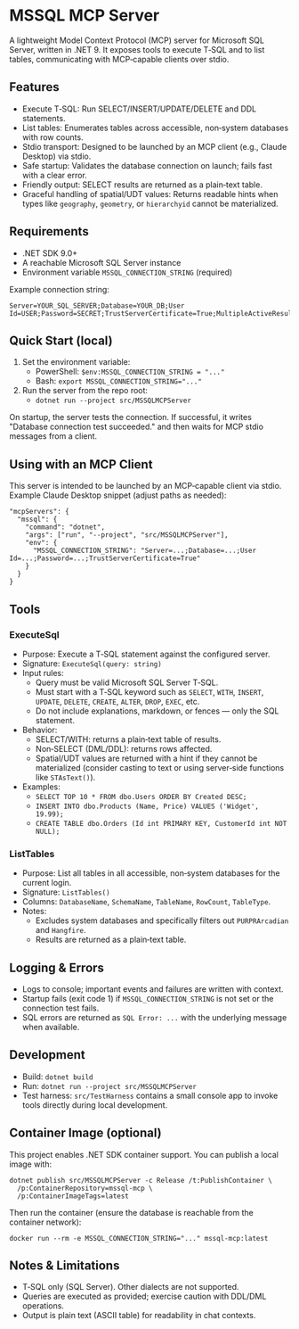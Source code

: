 # MSSQL MCP Server

A lightweight Model Context Protocol (MCP) server for Microsoft SQL Server, written in .NET 9. It exposes tools to execute T‑SQL and to list tables, communicating with MCP‑capable clients over stdio.

## Features
- Execute T‑SQL: Run SELECT/INSERT/UPDATE/DELETE and DDL statements.
- List tables: Enumerates tables across accessible, non‑system databases with row counts.
- Stdio transport: Designed to be launched by an MCP client (e.g., Claude Desktop) via stdio.
- Safe startup: Validates the database connection on launch; fails fast with a clear error.
- Friendly output: SELECT results are returned as a plain‑text table.
- Graceful handling of spatial/UDT values: Returns readable hints when types like `geography`, `geometry`, or `hierarchyid` cannot be materialized.

## Requirements
- .NET SDK 9.0+
- A reachable Microsoft SQL Server instance
- Environment variable `MSSQL_CONNECTION_STRING` (required)

Example connection string:
```
Server=YOUR_SQL_SERVER;Database=YOUR_DB;User Id=USER;Password=SECRET;TrustServerCertificate=True;MultipleActiveResultSets=True
```

## Quick Start (local)
1. Set the environment variable:
   - PowerShell: `$env:MSSQL_CONNECTION_STRING = "..."`
   - Bash: `export MSSQL_CONNECTION_STRING="..."`
2. Run the server from the repo root:
   - `dotnet run --project src/MSSQLMCPServer`

On startup, the server tests the connection. If successful, it writes "Database connection test succeeded." and then waits for MCP stdio messages from a client.

## Using with an MCP Client
This server is intended to be launched by an MCP‑capable client via stdio. Example Claude Desktop snippet (adjust paths as needed):

```
"mcpServers": {
  "mssql": {
    "command": "dotnet",
    "args": ["run", "--project", "src/MSSQLMCPServer"],
    "env": {
      "MSSQL_CONNECTION_STRING": "Server=...;Database=...;User Id=...;Password=...;TrustServerCertificate=True"
    }
  }
}
```

## Tools

### ExecuteSql
- Purpose: Execute a T‑SQL statement against the configured server.
- Signature: `ExecuteSql(query: string)`
- Input rules:
  - Query must be valid Microsoft SQL Server T‑SQL.
  - Must start with a T‑SQL keyword such as `SELECT`, `WITH`, `INSERT`, `UPDATE`, `DELETE`, `CREATE`, `ALTER`, `DROP`, `EXEC`, etc.
  - Do not include explanations, markdown, or fences — only the SQL statement.
- Behavior:
  - SELECT/WITH: returns a plain‑text table of results.
  - Non‑SELECT (DML/DDL): returns rows affected.
  - Spatial/UDT values are returned with a hint if they cannot be materialized (consider casting to text or using server‑side functions like `STAsText()`).
- Examples:
  - `SELECT TOP 10 * FROM dbo.Users ORDER BY Created DESC;`
  - `INSERT INTO dbo.Products (Name, Price) VALUES ('Widget', 19.99);`
  - `CREATE TABLE dbo.Orders (Id int PRIMARY KEY, CustomerId int NOT NULL);`

### ListTables
- Purpose: List all tables in all accessible, non‑system databases for the current login.
- Signature: `ListTables()`
- Columns: `DatabaseName`, `SchemaName`, `TableName`, `RowCount`, `TableType`.
- Notes:
  - Excludes system databases and specifically filters out `PURPRArcadian` and `Hangfire`.
  - Results are returned as a plain‑text table.

## Logging & Errors
- Logs to console; important events and failures are written with context.
- Startup fails (exit code 1) if `MSSQL_CONNECTION_STRING` is not set or the connection test fails.
- SQL errors are returned as `SQL Error: ...` with the underlying message when available.

## Development
- Build: `dotnet build`
- Run: `dotnet run --project src/MSSQLMCPServer`
- Test harness: `src/TestHarness` contains a small console app to invoke tools directly during local development.

## Container Image (optional)
This project enables .NET SDK container support. You can publish a local image with:

```
dotnet publish src/MSSQLMCPServer -c Release /t:PublishContainer \
  /p:ContainerRepository=mssql-mcp \
  /p:ContainerImageTags=latest
```

Then run the container (ensure the database is reachable from the container network):

```
docker run --rm -e MSSQL_CONNECTION_STRING="..." mssql-mcp:latest
```

## Notes & Limitations
- T‑SQL only (SQL Server). Other dialects are not supported.
- Queries are executed as provided; exercise caution with DDL/DML operations.
- Output is plain text (ASCII table) for readability in chat contexts.
